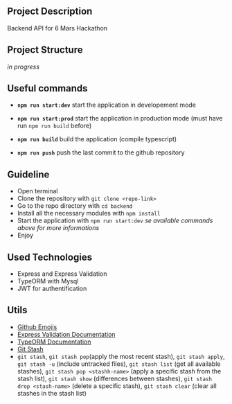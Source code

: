 ## **Project Description**

Backend API for 6 Mars Hackathon

## **Project Structure**

_in progress_

## **Useful commands**

- **`npm run start:dev`** start the application in developement mode

- **`npm run start:prod`** start the application in production mode (must have run `npm run build` before)

- **`npm run build`** build the application (compile typescript)

- **`npm run push`** push the last commit to the github repository

## **Guideline**

- Open terminal
- Clone the repository with `git clone <repo-link>`
- Go to the repo directory with `cd backend`
- Install all the necessary modules with `npm install`
- Start the application with `npm run start:dev` _se available commands above for more informations_
- Enjoy

## **Used Technologies**

- Express and Express Validation
- TypeORM with Mysql
- JWT for authentification

## **Utils**

- [Github Emojis](https://gist.github.com/parmentf/035de27d6ed1dce0b36a)
- [Express Validation Documentation](https://express-validator.github.io/docs/)
- [TypeORM Documentation](https://typeorm.io/)
- [Git Stash](https://www.atlassian.com/fr/git/tutorials/saving-changes/git-stash)
- `git stash`, `git stash pop`(apply the most recent stash), `git stash apply`, `git stash -u` (include untracked files), `git stash list` (get all available stashes), `git stash pop <stashh-name>` (apply a specific stash from the stash list), `git stash show` (differences between stashes), `git stash drop <stash-name>` (delete a specific stash), `git stash clear` (clear all stashes in the stash list)
